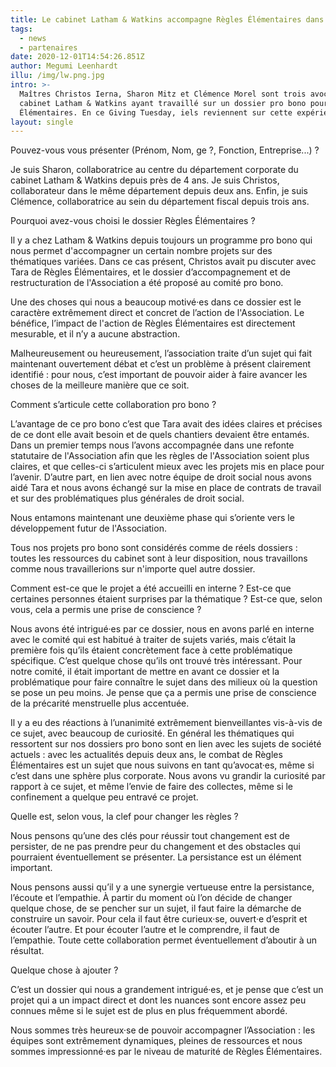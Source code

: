 ```yaml
---
title: Le cabinet Latham & Watkins accompagne Règles Élémentaires dans sa croissance
tags:
  - news
  - partenaires
date: 2020-12-01T14:54:26.851Z
author: Megumi Leenhardt
illu: /img/lw.png.jpg
intro: >-
  Maîtres Christos Ierna, Sharon Mitz et Clémence Morel sont trois avocat·es du
  cabinet Latham & Watkins ayant travaillé sur un dossier pro bono pour Règles
  Élémentaires. En ce Giving Tuesday, iels reviennent sur cette expérience.
layout: single
---
```

Pouvez-vous vous présenter (Prénom, Nom,  ge ?, Fonction, Entreprise...) ? 

Je suis Sharon, collaboratrice au centre du département corporate du cabinet Latham & Watkins depuis près de 4 ans. Je suis Christos, collaborateur dans le même département depuis deux ans. Enfin, je suis Clémence, collaboratrice au sein du département fiscal depuis trois ans. 



Pourquoi avez-vous choisi le dossier Règles Élémentaires ? 

Il y a chez Latham & Watkins depuis toujours un programme pro bono qui nous permet d'accompagner un certain nombre projets sur des thématiques variées. Dans ce cas présent, Christos avait pu discuter avec Tara de Règles Élémentaires, et le dossier d’accompagnement et de restructuration de l'Association a été proposé au comité pro bono. 

Une des choses qui nous a beaucoup motivé·es dans ce dossier est le caractère extrêmement direct et concret de l’action de l'Association. Le bénéfice, l’impact de l'action de Règles Élémentaires est directement mesurable, et il n’y a aucune abstraction. 

Malheureusement ou heureusement, l’association traite d’un sujet qui fait maintenant ouvertement débat et c’est un problème à présent clairement identifié : pour nous, c’est important de pouvoir aider à faire avancer les choses de la meilleure manière que ce soit. 



Comment s’articule cette collaboration pro bono ? 

L’avantage de ce pro bono c’est que Tara avait des idées claires et précises de ce dont elle avait besoin et de  quels chantiers devaient être entamés. Dans un premier temps nous l’avons accompagnée dans une refonte statutaire de l'Association afin que les règles de l'Association soient plus claires, et que celles-ci s’articulent mieux avec les projets mis en place pour l’avenir. D’autre part, en lien avec notre équipe de droit social nous avons aidé Tara et nous avons échangé sur la mise en place de contrats de travail et sur des problématiques plus générales de droit social. 

Nous entamons maintenant une deuxième phase qui s’oriente vers le développement futur de l'Association. 

Tous nos projets pro bono sont considérés comme de réels dossiers : toutes les ressources du cabinet sont à leur disposition, nous travaillons comme nous travaillerions sur n'importe quel autre dossier. 



Comment est-ce que le projet a été accueilli en interne ? Est-ce que certaines personnes étaient surprises par la thématique ? Est-ce que, selon vous, cela a permis une prise de conscience ?

Nous avons été intrigué·es par ce dossier, nous en avons parlé en interne avec le comité qui est habitué à traiter de sujets variés, mais c’était la première fois qu’ils étaient concrètement face à cette problématique spécifique. C’est quelque chose qu’ils ont trouvé très intéressant. Pour notre comité, il était important de mettre en avant ce dossier et la problématique pour faire connaître le sujet dans des milieux où la question se pose un peu moins. Je pense que ça a permis une prise de conscience de la précarité menstruelle plus accentuée. 

Il y a eu des réactions à l’unanimité extrêmement bienveillantes vis-à-vis de ce sujet, avec beaucoup de curiosité. En général les thématiques qui ressortent sur nos dossiers pro bono sont en lien avec les sujets de société actuels : avec les actualités depuis deux ans, le combat de Règles Élémentaires est un sujet que nous suivons en tant qu’avocat·es, même si c’est dans une sphère plus corporate. Nous avons vu grandir la curiosité par rapport à ce sujet, et même l’envie de faire des collectes, même si le confinement a quelque peu entravé ce projet. 

 

Quelle est, selon vous, la clef pour changer les règles ?

Nous pensons qu’une des clés pour réussir tout changement est de persister, de ne pas prendre peur du changement et des obstacles qui pourraient éventuellement se présenter. La persistance est un élément important. 

Nous pensons aussi qu’il y a une synergie vertueuse entre la persistance, l’écoute et l’empathie. À partir du moment où l’on décide de changer quelque chose, de se pencher sur un sujet, il faut faire la démarche de construire un savoir. Pour cela il faut être curieux·se, ouvert·e d’esprit et écouter l’autre. Et pour écouter l’autre et le comprendre, il faut de l’empathie. Toute cette collaboration permet éventuellement d’aboutir à un résultat. 



Quelque chose à ajouter ? 

C’est un dossier qui nous a grandement intrigué·es, et je pense que c’est un projet qui a un impact direct et dont les nuances sont encore assez peu connues même si le sujet est de plus en plus fréquemment abordé. 

Nous sommes très heureux·se de pouvoir accompagner l’Association : les équipes sont extrêmement dynamiques, pleines de ressources et nous sommes impressionné·es par le niveau de maturité de Règles Élémentaires.
